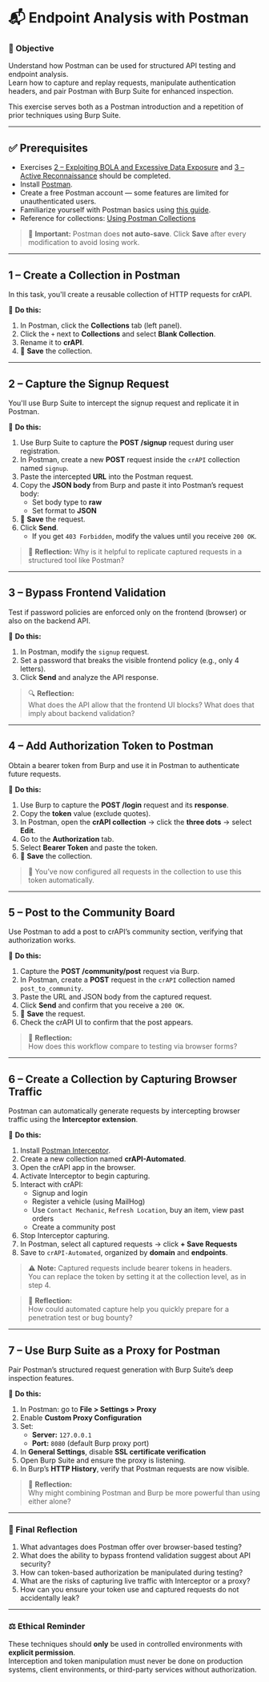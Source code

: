 # 📬 Endpoint Analysis with Postman

### 🎯 Objective
Understand how Postman can be used for structured API testing and endpoint analysis.  
Learn how to capture and replay requests, manipulate authentication headers, and pair Postman with Burp Suite for enhanced inspection.

This exercise serves both as a Postman introduction and a repetition of prior techniques using Burp Suite.

---

## ✅ Prerequisites

- Exercises [2 – Exploiting BOLA and Excessive Data Exposure](2_Exploiting_BOLA_And_Excessive_Data_Exposure.md) and [3 – Active Reconnaissance](3_Active_reconnaissance.md) should be completed.
- Install [Postman](https://www.postman.com/downloads/).
- Create a free Postman account — some features are limited for unauthenticated users.
- Familiarize yourself with Postman basics using [this guide](https://learning.postman.com/docs/getting-started/first-steps/sending-the-first-request/).
- Reference for collections: [Using Postman Collections](https://learning.postman.com/docs/collections/using-collections/)

> 💾 **Important:** Postman does **not auto-save**. Click **Save** after every modification to avoid losing work.

---

## 1 – Create a Collection in Postman

In this task, you'll create a reusable collection of HTTP requests for crAPI.

🧪 **Do this:**
1. In Postman, click the **Collections** tab (left panel).
2. Click the `+` next to **Collections** and select **Blank Collection**.
3. Rename it to **crAPI**.
4. 💾 **Save** the collection.

---

## 2 – Capture the Signup Request

You'll use Burp Suite to intercept the signup request and replicate it in Postman.

🧪 **Do this:**
1. Use Burp Suite to capture the **POST /signup** request during user registration.
2. In Postman, create a new **POST** request inside the `crAPI` collection named `signup`.
3. Paste the intercepted **URL** into the Postman request.
4. Copy the **JSON body** from Burp and paste it into Postman’s request body:
   - Set body type to **raw**
   - Set format to **JSON**
5. 💾 **Save** the request.
6. Click **Send**.
   - If you get `403 Forbidden`, modify the values until you receive `200 OK`.

> 🔁 **Reflection:** Why is it helpful to replicate captured requests in a structured tool like Postman?

---

## 3 – Bypass Frontend Validation

Test if password policies are enforced only on the frontend (browser) or also on the backend API.

🧪 **Do this:**
1. In Postman, modify the `signup` request.
2. Set a password that breaks the visible frontend policy (e.g., only 4 letters).
3. Click **Send** and analyze the API response.

> 🔍 **Reflection:**  
> What does the API allow that the frontend UI blocks? What does that imply about backend validation?

---

## 4 – Add Authorization Token to Postman

Obtain a bearer token from Burp and use it in Postman to authenticate future requests.

🧪 **Do this:**
1. Use Burp to capture the **POST /login** request and its **response**.
2. Copy the **token** value (exclude quotes).
3. In Postman, open the **crAPI collection** → click the **three dots** → select **Edit**.
4. Go to the **Authorization** tab.
5. Select **Bearer Token** and paste the token.
6. 💾 **Save** the collection.

> 🔐 You’ve now configured all requests in the collection to use this token automatically.

---

## 5 – Post to the Community Board

Use Postman to add a post to crAPI’s community section, verifying that authorization works.

🧪 **Do this:**
1. Capture the **POST /community/post** request via Burp.
2. In Postman, create a **POST** request in the `crAPI` collection named `post_to_community`.
3. Paste the URL and JSON body from the captured request.
4. Click **Send** and confirm that you receive a `200 OK`.
5. 💾 **Save** the request.
6. Check the crAPI UI to confirm that the post appears.

> 🔁 **Reflection:**  
> How does this workflow compare to testing via browser forms?

---

## 6 – Create a Collection by Capturing Browser Traffic

Postman can automatically generate requests by intercepting browser traffic using the **Interceptor extension**.

🧪 **Do this:**
1. Install [Postman Interceptor](https://learning.postman.com/docs/sending-requests/capturing-request-data/interceptor/).
2. Create a new collection named **crAPI-Automated**.
3. Open the crAPI app in the browser.
4. Activate Interceptor to begin capturing.
5. Interact with crAPI:
   - Signup and login
   - Register a vehicle (using MailHog)
   - Use `Contact Mechanic`, `Refresh Location`, buy an item, view past orders
   - Create a community post
6. Stop Interceptor capturing.
7. In Postman, select all captured requests → click **+ Save Requests**
8. Save to `crAPI-Automated`, organized by **domain** and **endpoints**.

> ⚠️ **Note:** Captured requests include bearer tokens in headers.  
> You can replace the token by setting it at the collection level, as in step 4.

> 🔁 **Reflection:**  
> How could automated capture help you quickly prepare for a penetration test or bug bounty?

---

## 7 – Use Burp Suite as a Proxy for Postman

Pair Postman’s structured request generation with Burp Suite’s deep inspection features.

🧪 **Do this:**
1. In Postman: go to **File > Settings > Proxy**
2. Enable **Custom Proxy Configuration**
3. Set:
   - **Server:** `127.0.0.1`
   - **Port:** `8080` (default Burp proxy port)
4. In **General Settings**, disable **SSL certificate verification**
5. Open Burp Suite and ensure the proxy is listening.
6. In Burp’s **HTTP History**, verify that Postman requests are now visible.

> 🔁 **Reflection:**  
> Why might combining Postman and Burp be more powerful than using either alone?

---

### 🧠 Final Reflection

1. What advantages does Postman offer over browser-based testing?
2. What does the ability to bypass frontend validation suggest about API security?
3. How can token-based authorization be manipulated during testing?
4. What are the risks of capturing live traffic with Interceptor or a proxy?
5. How can you ensure your token use and captured requests do not accidentally leak?

---

### ⚖️ Ethical Reminder

These techniques should **only** be used in controlled environments with **explicit permission**.  
Interception and token manipulation must never be done on production systems, client environments, or third-party services without authorization.

